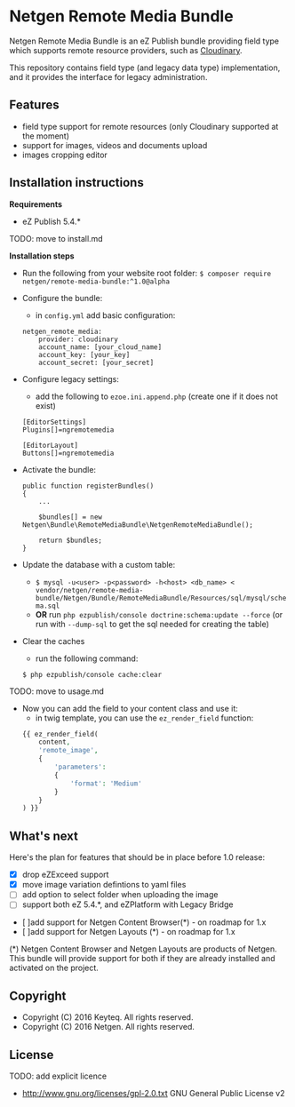 # Netgen Remote Media Bundle #

Netgen Remote Media Bundle is an eZ Publish bundle providing field type which supports remote resource providers, such as [Cloudinary](http://cloudinary.com/).

This repository contains field type (and legacy data type) implementation, and it provides the interface for legacy administration. 


## Features ##

* field type support for remote resources (only Cloudinary supported at the moment)
* support for images, videos and documents upload
* images cropping editor


## Installation instructions ##

**Requirements**
* eZ Publish 5.4.*


TODO: move to install.md

**Installation steps**

* Run the following from your website root folder:
	`$ composer require netgen/remote-media-bundle:^1.0@alpha`
    
* Configure the bundle:
    * in `config.yml` add basic configuration:
    ```
    netgen_remote_media:
        provider: cloudinary
        account_name: [your_cloud_name]
        account_key: [your_key]
        account_secret: [your_secret]
    ```
    
* Configure legacy settings:
    * add the following to `ezoe.ini.append.php` (create one if it does not exist)
    ```
    [EditorSettings]
    Plugins[]=ngremotemedia
    
    [EditorLayout]
    Buttons[]=ngremotemedia
    ```
    
* Activate the bundle:
    ```
    public function registerBundles()
    {
        ...
    
        $bundles[] = new Netgen\Bundle\RemoteMediaBundle\NetgenRemoteMediaBundle();
    
        return $bundles;
    }
    ```
    
* Update the database with a custom table:
	* `$ mysql -u<user> -p<password> -h<host> <db_name> < vendor/netgen/remote-media-bundle/Netgen/Bundle/RemoteMediaBundle/Resources/sql/mysql/schema.sql`
    * **OR** run `php ezpublish/console doctrine:schema:update --force` (or run with `--dump-sql` to get the sql needed for creating the table)

* Clear the caches
    * run the following command:
    ```
    $ php ezpublish/console cache:clear
    ```
TODO: move to usage.md
* Now you can add the field to your content class and use it:
    * in twig template, you can use the `ez_render_field` function:
    ```php
    {{ ez_render_field(
        content,
        'remote_image',
        {
            'parameters':
            {
                'format': 'Medium'
            }
        }
    ) }}

    ```


## What's next ## 
Here's the plan for features that should be in place before 1.0 release:
- [x] drop eZExceed support
- [x] move image variation defintions to yaml files
- [ ] add option to select folder when uploading the image
- [ ] support both eZ 5.4.*, and eZPlatform with Legacy Bridge
- [ ]add support for Netgen Content Browser(*) - on roadmap for 1.x
- [ ]add support for Netgen Layouts (*) - on roadmap for 1.x

(*) Netgen Content Browser and Netgen Layouts are products of Netgen. This bundle will provide support for both if they are already installed and activated on the project.


## Copyright ## 

* Copyright (C) 2016 Keyteq. All rights reserved.
* Copyright (C) 2016 Netgen. All rights reserved.


## License ##
TODO: add explicit licence
* http://www.gnu.org/licenses/gpl-2.0.txt GNU General Public License v2
